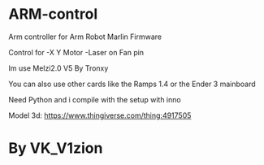 # ARM-control
Arm controller for Arm Robot Marlin Firmware
 

Control for
-X Y Motor 
-Laser on Fan pin 

Im use Melzi2.0 V5 By Tronxy 

You can also use other cards like the Ramps 1.4 or the Ender 3 mainboard

Need Python and i compile with the setup with inno

Model 3d: https://www.thingiverse.com/thing:4917505

# By VK_V1zion
